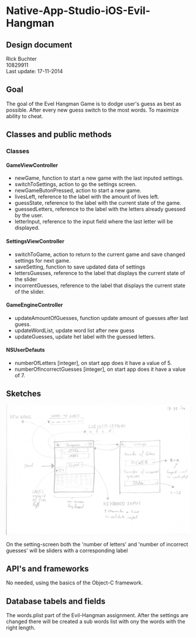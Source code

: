 Native-App-Studio-iOS-Evil-Hangman
==================================
Design document
---------------
Rick Buchter <br>
10829911 <br>
Last update: 17-11-2014


## Goal 
The goal of the Evel Hangman Game is to dodge user's guess as best as possible. 
After every new guess switch to the most words. To maximize ability to cheat. 
	
## Classes and public methods 

### Classes
#### GameViewController
- newGame, function to start a new game with the last inputed settings. 
- switchToSettings, action to go the settings screen. 
- newGameButonPressed, action to start a new game.
- livesLeft, reference to the label with the amount of lives left. 
- guessState, reference to the label with the current state of the game. 
- guessedLetters, reference to the label with the letters already guessed by the user. 
- letterInput, reference to the input field where the last letter will be displayed.

#### SettingsViewController
- switchToGame, action to return to the current game and save changed settings for next game. 
- saveSetting, function to save updated data of settings
- lettersGuesses, reference to the label that displays the current state of the slider
- incorrentGuesses, reference to the label that displays the current state of the slider. 

#### GameEngineController
- updateAmountOfGuesses, function update amount of guesses after last guess.
- updateWordList, update word list after new guess
- updateGuesses, update het label with the guessed letters. 

#### NSUserDefauts 
- numberOfLetters [integer], on start app does it have a value of 5. 
- numberOfIncorrectGuesses [integer], on start app does it have a value of 7.


## Sketches 
![alt text][id]

[id]: 20141114UXopzet.jpeg "14-11-2014 UX opzet"

On the setting-screen both the 'number of letters' and 'number of incorrect guesses' will be sliders with a corresponding label 


## API's and frameworks
No needed, using the basics of the Object-C framework.

## Database tabels and fields
The words.plist part of the Evil-Hangman assignment. After the settings are changed there will be created a sub words list with ony the words with the right length. 